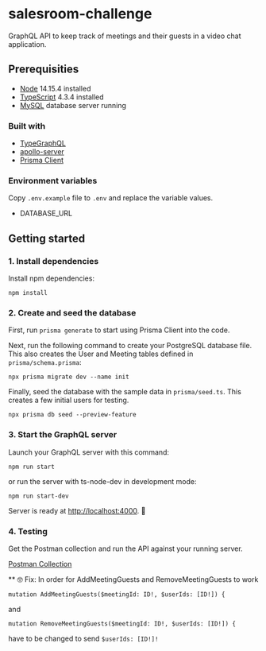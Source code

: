 # salesroom-challenge

GraphQL API to keep track of meetings and their guests in a video chat application.


## Prerequisities

- [Node](https://nodejs.org/en/) 14.15.4 installed
- [TypeScript](https://www.typescriptlang.org) 4.3.4 installed
- [MySQL](https://www.mysql.com/) database server running

### Built with

- [TypeGraphQL](https://typegraphql.com/) 
- [apollo-server](https://www.apollographql.com/docs/apollo-server)
- [Prisma Client](https://www.prisma.io/docs/concepts/components/prisma-client)

### Environment variables

Copy `.env.example` file to `.env` and replace the variable values.

- DATABASE_URL


## Getting started

### 1. Install dependencies

Install npm dependencies:

```
npm install
```

### 2. Create and seed the database

First, run `prisma generate` to start using Prisma Client into the code.

Next, run the following command to create your PostgreSQL database file. This also creates the User and Meeting tables defined in `prisma/schema.prisma`:

```
npx prisma migrate dev --name init
```

Finally, seed the database with the sample data in `prisma/seed.ts`. This creates a few initial users for testing.

```
npx prisma db seed --preview-feature
```

### 3. Start the GraphQL server

Launch your GraphQL server with this command:

```
npm run start
```

or run the server with ts-node-dev in development mode:

```
npm run start-dev
```

Server is ready at [http://localhost:4000](http://localhost:4000). 🚀


### 4. Testing

Get the Postman collection and run the API against your running server.

[Postman Collection](https://www.postman.com/collections/afb06337a6de49a4eb7d)

** 🤓 Fix: In order for AddMeetingGuests and RemoveMeetingGuests to work

```
mutation AddMeetingGuests($meetingId: ID!, $userIds: [ID!]) {
```

and

```
mutation RemoveMeetingGuests($meetingId: ID!, $userIds: [ID!]) {
```

have to be changed to send `$userIds: [ID!]!`